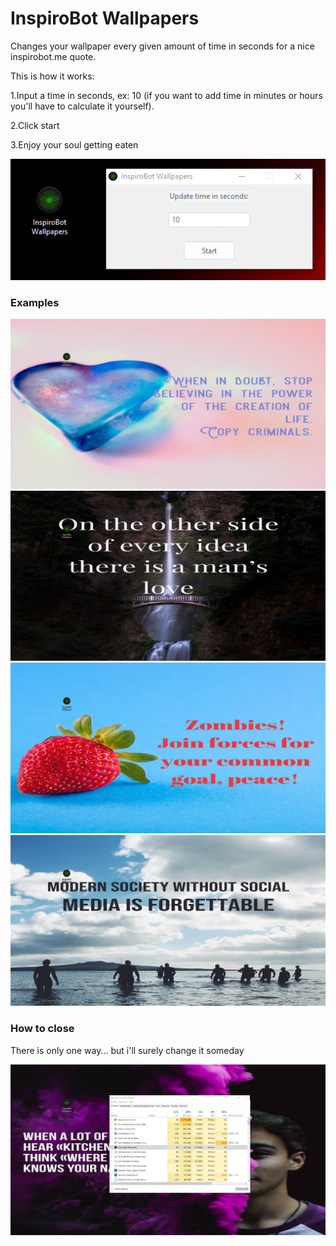 # InspiroBot Wallpapers
Changes your wallpaper every given amount of time in seconds for a nice inspirobot.me quote.

This is how it works:

1.Input a time in seconds, ex: 10 (if you want to add time in minutes or hours you'll have to calculate it yourself).

2.Click start

3.Enjoy your soul getting eaten

![Screenshot](screenshots/1.png)

### Examples
![Screenshot](screenshots/ex1.png)
![Screenshot](screenshots/ex2.png)
![Screenshot](screenshots/ex3.png)
![Screenshot](screenshots/ex4.png)

### How to close
There is only one way... but i'll surely change it someday

![Screenshot](screenshots/close.png)
